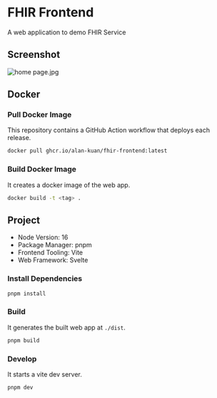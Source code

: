 # FHIR Frontend
A web application to demo FHIR Service

## Screenshot
![home page.jpg](https://github.com/Alan-Kuan/fhir-frontend/assets/24734750/55b9ead4-55dc-464b-b1fd-8fe3e7cab839)

## Docker
### Pull Docker Image
This repository contains a GitHub Action workflow that deploys each release.

```sh
docker pull ghcr.io/alan-kuan/fhir-frontend:latest
```

### Build Docker Image
It creates a docker image of the web app.

```sh
docker build -t <tag> .
```

## Project
- Node Version: 16
- Package Manager: pnpm
- Frontend Tooling: Vite
- Web Framework: Svelte

### Install Dependencies
```sh
pnpm install
```

### Build
It generates the built web app at `./dist`.

```sh
pnpm build
```

### Develop
It starts a vite dev server.

```sh
pnpm dev
```

